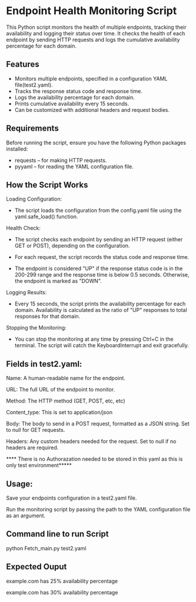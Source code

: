 # Endpoint Health Monitoring Script

This Python script monitors the health of multiple endpoints, tracking their availability and logging their status over time. It checks the health of each endpoint by sending HTTP requests and logs the cumulative availability percentage for each domain.

## Features

- Monitors multiple endpoints, specified in a configuration YAML file(test2.yaml).
- Tracks the response status code and response time.
- Logs the availability percentage for each domain.
- Prints cumulative availability every 15 seconds.
- Can be customized with additional headers and request bodies.

## Requirements

Before running the script, ensure you have the following Python packages installed:

- requests – for making HTTP requests.
- pyyaml – for reading the YAML configuration file.


## How the Script Works

Loading Configuration:

- The script loads the configuration from the config.yaml file using the yaml.safe_load() function.

Health Check:

- The script checks each endpoint by sending an HTTP request (either GET or POST), depending on the configuration.

- For each request, the script records the status code and response time.

- The endpoint is considered "UP" if the response status code is in the 200-299 range and the response time is below 0.5 seconds. Otherwise, the endpoint is marked as "DOWN".

Logging Results:

- Every 15 seconds, the script prints the availability percentage for each domain. Availability is calculated as the ratio of "UP" responses to total responses for that domain.

Stopping the Monitoring:

- You can stop the monitoring at any time by pressing Ctrl+C in the terminal. The script will catch the KeyboardInterrupt and exit gracefully.



## Fields in test2.yaml:

Name: A human-readable name for the endpoint.

URL: The full URL of the endpoint to monitor.

Method: The HTTP method (GET, POST, etc, etc)

Content_type: This is set to application/json

Body: The body to send in a POST request, formatted as a JSON string. Set to null for GET requests.

Headers: Any custom headers needed for the request. Set to null if no headers are required.

**** There is no Authorazation needed to be stored in this yaml as this is only test environment*****

## Usage:

Save your endpoints configuration in a test2.yaml file.

Run the monitoring script by passing the path to the YAML configuration file as an argument.


## Command line to run Script

python Fetch_main.py test2.yaml


## Expected Ouput

example.com has 25% availability percentage

example.com has 30% availability percentage




